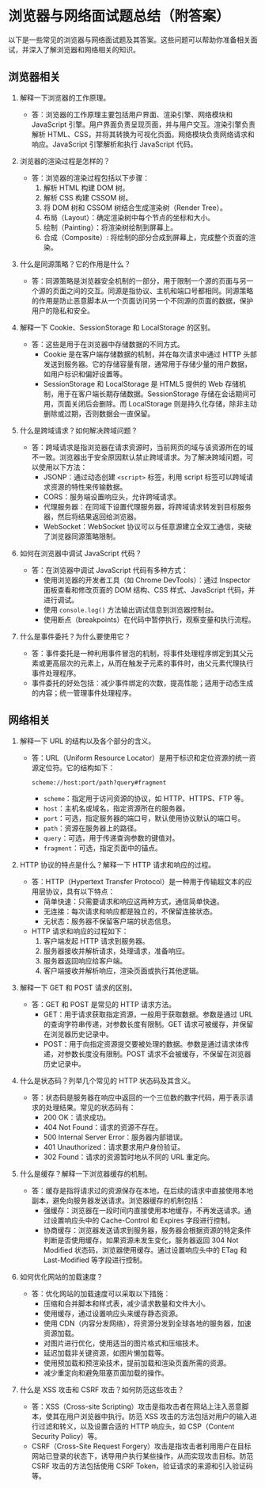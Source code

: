 # 浏览器与网络面试题总结（附答案）

以下是一些常见的浏览器与网络面试题及其答案。这些问题可以帮助你准备相关面试，并深入了解浏览器和网络相关的知识。

## 浏览器相关

1. 解释一下浏览器的工作原理。

   - 答：浏览器的工作原理主要包括用户界面、渲染引擎、网络模块和 JavaScript 引擎。用户界面负责呈现页面，并与用户交互。渲染引擎负责解析 HTML、CSS，并将其转换为可视化页面。网络模块负责网络请求和响应。JavaScript 引擎解析和执行 JavaScript 代码。

2. 浏览器的渲染过程是怎样的？

   - 答：浏览器的渲染过程包括以下步骤：
     1. 解析 HTML 构建 DOM 树。
     2. 解析 CSS 构建 CSSOM 树。
     3. 将 DOM 树和 CSSOM 树结合生成渲染树（Render Tree）。
     4. 布局（Layout）：确定渲染树中每个节点的坐标和大小。
     5. 绘制（Painting）：将渲染树绘制到屏幕上。
     6. 合成（Composite）: 将绘制的部分合成到屏幕上，完成整个页面的渲染。

3. 什么是同源策略？它的作用是什么？

   - 答：同源策略是浏览器安全机制的一部分，用于限制一个源的页面与另一个源的页面之间的交互。同源是指协议、主机和端口号都相同。同源策略的作用是防止恶意脚本从一个页面访问另一个不同源的页面的数据，保护用户的隐私和安全。

4. 解释一下 Cookie、SessionStorage 和 LocalStorage 的区别。

   - 答：这些是用于在浏览器中存储数据的不同方式。
     - Cookie 是在客户端存储数据的机制，并在每次请求中通过 HTTP 头部发送到服务器。它的存储容量有限，通常用于存储少量的用户数据，如用户标识和偏好设置等。
     - SessionStorage 和 LocalStorage 是 HTML5 提供的 Web 存储机制，用于在客户端长期存储数据。SessionStorage 存储在会话期间可用，页面关闭后会删除。而 LocalStorage 则是持久化存储，除非主动删除或过期，否则数据会一直保留。

5. 什么是跨域请求？如何解决跨域问题？

   - 答：跨域请求是指浏览器在请求资源时，当前网页的域与该资源所在的域不一致。浏览器出于安全原因默认禁止跨域请求。为了解决跨域问题，可以使用以下方法：
     - JSONP：通过动态创建 `<script>` 标签，利用 script 标签可以跨域请求资源的特性来传输数据。
     - CORS：服务端设置响应头，允许跨域请求。
     - 代理服务器：在同域下设置代理服务器，将跨域请求转发到目标服务器，然后将结果返回给浏览器。
     - WebSocket：WebSocket 协议可以与任意源建立全双工通信，突破了浏览器同源策略限制。

6. 如何在浏览器中调试 JavaScript 代码？

   - 答：在浏览器中调试 JavaScript 代码有多种方式：
     - 使用浏览器的开发者工具（如 Chrome DevTools）：通过 Inspector 面板查看和修改页面的 DOM 结构、CSS 样式、JavaScript 代码，并进行调试。
     - 使用 `console.log()` 方法输出调试信息到浏览器控制台。
     - 使用断点（breakpoints）在代码中暂停执行，观察变量和执行流程。

7. 什么是事件委托？为什么要使用它？
   - 答：事件委托是一种利用事件冒泡的机制，将事件处理程序绑定到其父元素或更高层次的元素上，从而在触发子元素的事件时，由父元素代理执行事件处理程序。
   - 事件委托的好处包括：减少事件绑定的次数，提高性能；适用于动态生成的内容；统一管理事件处理程序。

## 网络相关

1. 解释一下 URL 的结构以及各个部分的含义。

   - 答：URL（Uniform Resource Locator）是用于标识和定位资源的统一资源定位符。它的结构如下：
     ```
     scheme://host:port/path?query#fragment
     ```
     - `scheme`：指定用于访问资源的协议，如 HTTP、HTTPS、FTP 等。
     - `host`：主机名或域名，指定资源所在的服务器。
     - `port`：可选，指定服务器的端口号，默认使用协议默认的端口号。
     - `path`：资源在服务器上的路径。
     - `query`：可选，用于传递查询参数的键值对。
     - `fragment`：可选，指定页面中的锚点。

2. HTTP 协议的特点是什么？解释一下 HTTP 请求和响应的过程。

   - 答：HTTP（Hypertext Transfer Protocol）是一种用于传输超文本的应用层协议，具有以下特点：
     - 简单快速：只需要请求和响应这两种方式，通信简单快速。
     - 无连接：每次请求和响应都是独立的，不保留连接状态。
     - 无状态：服务器不保留客户端的状态信息。
   - HTTP 请求和响应的过程如下：
     1. 客户端发起 HTTP 请求到服务器。
     2. 服务器接收并解析请求，处理请求，准备响应。
     3. 服务器返回响应给客户端。
     4. 客户端接收并解析响应，渲染页面或执行其他逻辑。

3. 解释一下 GET 和 POST 请求的区别。

   - 答：GET 和 POST 是常见的 HTTP 请求方法。
     - GET：用于请求获取指定资源，一般用于获取数据。参数是通过 URL 的查询字符串传递，对参数长度有限制。GET 请求可被缓存，并保留在浏览器历史记录中。
     - POST：用于向指定资源提交要被处理的数据。参数是通过请求体传递，对参数长度没有限制。POST 请求不会被缓存，不保留在浏览器历史记录中。

4. 什么是状态码？列举几个常见的 HTTP 状态码及其含义。

   - 答：状态码是服务器在响应中返回的一个三位数的数字代码，用于表示请求的处理结果。常见的状态码有：
     - 200 OK：请求成功。
     - 404 Not Found：请求的资源不存在。
     - 500 Internal Server Error：服务器内部错误。
     - 401 Unauthorized：请求要求用户身份验证。
     - 302 Found：请求的资源暂时地从不同的 URL 重定向。

5. 什么是缓存？解释一下浏览器缓存的机制。

   - 答：缓存是指将请求过的资源保存在本地，在后续的请求中直接使用本地副本，避免向服务器发送请求。浏览器缓存的机制包括：
     - 强缓存：浏览器在一段时间内直接使用本地缓存，不再发送请求。通过设置响应头中的 Cache-Control 和 Expires 字段进行控制。
     - 协商缓存：浏览器发送请求到服务器，服务器会根据资源的特定条件判断是否使用缓存，如果资源未发生变化，服务器返回 304 Not Modified 状态码，浏览器使用缓存。通过设置响应头中的 ETag 和 Last-Modified 等字段进行控制。

6. 如何优化网站的加载速度？

   - 答：优化网站的加载速度可以采取以下措施：
     - 压缩和合并脚本和样式表，减少请求数量和文件大小。
     - 使用缓存，通过设置响应头来缓存静态资源。
     - 使用 CDN（内容分发网络），将资源分发到全球各地的服务器，加速资源加载。
     - 对图片进行优化，使用适当的图片格式和压缩技术。
     - 延迟加载非关键资源，如图片懒加载等。
     - 使用预加载和预渲染技术，提前加载和渲染页面所需的资源。
     - 减少重定向和避免阻塞页面加载的操作。

7. 什么是 XSS 攻击和 CSRF 攻击？如何防范这些攻击？
   - 答：XSS（Cross-site Scripting）攻击是指攻击者在网站上注入恶意脚本，使其在用户浏览器中执行。防范 XSS 攻击的方法包括对用户的输入进行过滤和转义，以及设置合适的 HTTP 响应头，如 CSP（Content Security Policy）等。
   - CSRF（Cross-Site Request Forgery）攻击是指攻击者利用用户在目标网站已登录的状态下，诱导用户执行某些操作，从而实现攻击目标。防范 CSRF 攻击的方法包括使用 CSRF Token，验证请求的来源和引入验证码等。
